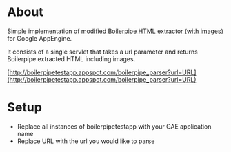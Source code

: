 # About
Simple implementation of [modified Boilerpipe HTML extractor (with images)](http://github.com/gregbayer/boilerpipe) for Google AppEngine.

It consists of a single servlet that takes a url parameter and returns Boilerpipe extracted HTML including images.

[http://boilerpipetestapp.appspot.com/boilerpipe_parser?url=URL](http://boilerpipetestapp.appspot.com/boilerpipe_parser?url=URL) 

# Setup

* Replace all instances of boilerpipetestapp with your GAE application name
* Replace URL with the url you would like to parse
